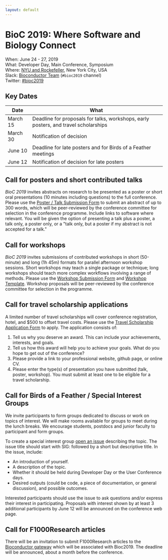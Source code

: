```yaml
---
layout: default
---
```

# BioC 2019: Where Software and Biology Connect

When: June 24 - 27, 2019<br />
What: Developer Day, Main Conference, Symposium<br />
Where: [NYU and Rockefeller][venue], New York City, USA<br />
Slack: [Bioconductor Team][] (`#bioc2019` channel)<br />
Twitter: [#bioc2019][tweet]<br />

[tweet]: https://twitter.com/hashtag/bioc2019?f=tweets
[venue]: ./travel-accommodations
[Bioconductor Team]: https://bioc-community.herokuapp.com/

## Key Dates

| Date     | What |
| -------- | -------------------------------------- |
| March 15 | Deadline for proposals for talks, workshops, early posters, and travel scholarships |
| March 30 | Notification of decision |
| June 10  | Deadline for late posters and for Birds of a Feather meetings |
| June 12  | Notification of decision for late posters |

## Call for posters and short contributed talks

_BioC 2019_ invites abstracts on research to be presented as a poster
or short oral presentations (10 minutes including questions) to the
full conference. Please use the [Poster / Talk Submission Form][] to
submit an abstract of up to 300 words, which will be peer-reviewed by
the conference committee for selection in the conference
programme. Include links to software where relevant. You will be given
the option of presenting a talk plus a poster, a talk only, a poster
only, or a "talk only, but a poster if my abstract is not accepted for
a talk."

[Poster / Talk Submission Form]: https://goo.gl/forms/tx6oHbNt28JX7WWz1

## Call for workshops

_BioC 2019_ invites submissions of contributed workshops in short
(50-minute) and long (1h 45m) formats for parallel afternoon workshop
sessions. Short workshops may teach a single package or technique;
long workshops should teach more complex workflows involving a range
of methods.  Please use the [Workshop Submission Form][] and
[Workshop Template][]. Workshop proposals will be peer-reviewed by the
conference committee for selection in the programme.

[Workshop Template]: https://github.com/Bioconductor/BioC2019/blob/master/docs/workshop-syllabus.md
[Workshop Submission Form]: https://goo.gl/forms/TZkE2XleUsGfCjr02

## Call for travel scholarship applications

A limited number of travel scholarships will cover conference registration, hotel, and $500 to offset travel costs. Please use the [Travel Scholarship Application Form] to apply. The application consists of:

1. Tell us why you deserve an award. This can include your achievements, interests, and goals.
2. Tell us how this award will help you to achieve your goals. What do you hope to get out of the conference?
3. Please provide a link to your professional website, github page, or online CV.
4. Please enter the type(s) of presentation you have submitted (talk, poster, workshop). You must submit at least one to be eligible for a travel scholarship.

[Travel Scholarship Application Form]: https://goo.gl/forms/TXWLPInRWWymQ1Hx2

## Call for Birds of a Feather / Special Interest Groups

We invite participants to form groups dedicated to discuss or work on
topics of interest. We will make rooms available for groups to meet
during the lunch breaks. We encourage students, postdocs and junior
faculty to participant and form groups.

To create a special interest group [open an issue][] describing the
topic. The issue title should start with SIG: followed by a short but
descriptive title. In the issue, include:

- An introduction of yourself.
- A description of the topic.
- Whether it should be held during Developer Day
  or the User Conference days.
- Desired outputs (could be code, a piece of documentation, or general
  discussion), and possible outcomes.

Interested participants should use the issue to ask questions and/or
express their interest in participating. Proposals with interest shown
by at least 3 additional participants by June 12 will be announced on
the conference web page.

[open an issue]: https://github.com/Bioconductor/BioC2019/issues

## Call for F1000Research articles 

There will be an invitation to submit F1000Research articles to the
[Bioconductor gateway][] which will be associated with Bioc2019. The
deadline will be announced, about a month before the conference.

[Bioconductor gateway]: https://f1000research.com/gateways/bioconductor


